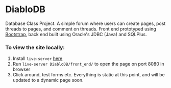 # DiabloDB
Database Class Project. A simple forum where users can create pages, post threads to pages, and comment on threads. Front end prototyped using [Bootstrap](getbootstrap.com), back end built using Oracle's JDBC (Java) and SQLPlus.

### To view the site locally:
1. Install ```live-server``` [here](https://www.youtube.com/watch?v=q78u9lBXvj0)
2. Run ```live-server DiabloDB/front_end/``` to open the page on port 8080 in browser
3. Click around, test forms etc. Everything is static at this point, and will be updated to a dynamic page soon.
